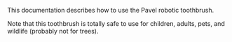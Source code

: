 This documentation describes how to use the Pavel robotic toothbrush.

Note that this toothbrush is totally safe to use for children, adults, pets, and wildlife (probably not for trees).
